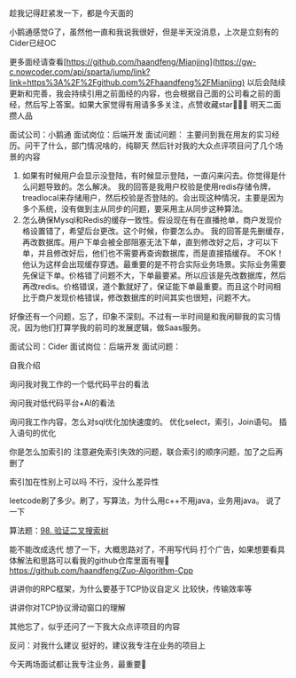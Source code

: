 趁我记得赶紧发一下，都是今天面的

小鹅通感觉G了，虽然他一直和我说我很好，但是半天没消息，上次是立刻有的
Cider已经OC

更多面经请查看[https://github.com/haandfeng/Mianjing](https://gw-c.nowcoder.com/api/sparta/jump/link?link=https%3A%2F%2Fgithub.com%2Fhaandfeng%2FMianjing) 以后会陆续更新和完善，我会持续引用之前面经的内容，也会根据自己面的公司看之前的面经，然后写上答案。如果大家觉得有用请多多关注，点赞收藏star🥺🥺🥺 
明天二面攒人品 

面试公司：小鹅通
面试岗位：后端开发
面试问题：
主要问到我在用友的实习经历。问干了什么，部门情况啥的，纯聊天
然后针对我的大众点评项目问了几个场景的内容
1. 如果有时候用户会显示没登陆，有时候显示登陆，一直闪来闪去。你觉得是什么问题导致的。怎么解决。
	我的回答是我用户校验是使用redis存储令牌，treadlocal来存储用户，然后校验是否登陆的。会出现这种情况，主要是因为多个系统，没有做到主从同步的问题，要采用主从同步这种算法。
2. 怎么确保Mysql和Redis的缓存一致性。假设现在有在直播抢单，商户发现价格设置错了，希望后台更改。这个时候，你要怎么办。
	我的回答是先删缓存，再改数据库。用户下单会被全部阻塞无法下单，直到修改好之后，才可以下单，并且修改好后，他们也不需要再查询数据库，而是直接插缓存。
	不OK！他认为这样会出现缓存穿透。最重要的是不符合实际业务场景。实际业务需要先保证下单。价格错了问题不大，下单最要紧。所以应该是先改数据库，然后再改redis。价格错误，道个歉就好了，保证能下单最重要。而且这个时间相比于商户发现价格错误，修改数据库的时间其实也很短，问题不大。

好像还有一个问题，忘了，印象不深刻。不过有一半时间是和我闲聊我的实习情况，因为他们打算学我的前司的发展逻辑，做Saas服务。


面试公司：Cider
面试岗位：后端开发
面试问题：

自我介绍

询问我对我工作的一个低代码平台的看法

询问我对低代码平台+AI的看法

询问我工作内容，怎么对sql优化加快速度的。
优化select，索引，Join语句。 插入语句的优化

你是怎么加索引的
注意避免索引失效的问题，联合索引的顺序问题，加了之后再删了

索引加在性别上可以吗
不行，没什么差异性

leetcode刷了多少。刷了，写算法，为什么用c++不用java，业务用java。
说了一下

算法题：[98. 验证二叉搜索树](https://leetcode.cn/problems/validate-binary-search-tree/)

能不能改成迭代
想了一下，大概思路对了，不用写代码
打个广告，如果想要看具体解法和思路可以看我的github仓库里面有喔🥺https://github.com/haandfeng/Zuo-Algorithm-Cpp


讲讲你的RPC框架，为什么要基于TCP协议自定义
比较快，传输效率等


讲讲你对TCP协议滑动窗口的理解

其他忘了，似乎还问了一下我大众点评项目的内容

反问：对我什么建议
挺好的，建议我专注在业务的项目上


今天两场面试都让我专注业务，最重要🥺










